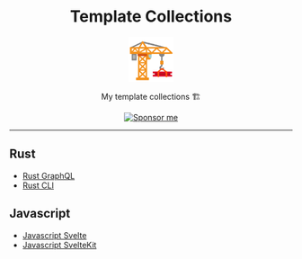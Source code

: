 <div align="center">
  <h1>Template Collections</h1>

<img src='docs/construction.svg' width=80px />

My template collections 🏗️

<a href="https://azzamsa.com/support/">
    <img alt="Sponsor me" src="https://img.shields.io/badge/Sponsor%20Me-%F0%9F%92%96-ff69b4">
  </a>

</div>

---

## Rust
- [Rust GraphQL](https://github.com/azzamsa/rust-graphql)
- [Rust CLI](https://github.com/azzamsa/rust-cli)

## Javascript

- [Javascript Svelte](https://github.com/azzamsa/js-svelte)
- [Javascript SvelteKit](https://github.com/azzamsa/js-sveltekit)
